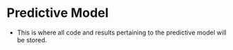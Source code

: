 # Predictive Model
- This is where all code and results pertaining to the predictive model will be stored.